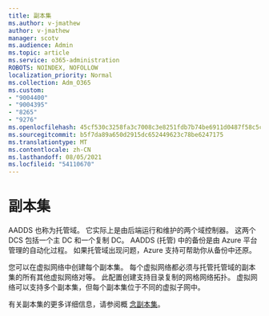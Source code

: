 ```yaml
---
title: 副本集
ms.author: v-jmathew
author: v-jmathew
manager: scotv
ms.audience: Admin
ms.topic: article
ms.service: o365-administration
ROBOTS: NOINDEX, NOFOLLOW
localization_priority: Normal
ms.collection: Adm_O365
ms.custom:
- "9004400"
- "9004395"
- "8265"
- "9276"
ms.openlocfilehash: 45cf530c3258fa3c7008c3e8251fdb7b74be6911d0487f58c5ce2530e25ca282
ms.sourcegitcommit: b5f7da89a650d2915dc652449623c78be6247175
ms.translationtype: MT
ms.contentlocale: zh-CN
ms.lasthandoff: 08/05/2021
ms.locfileid: "54110670"
---
```

# <a name="replica-set"></a>副本集

AADDS 也称为托管域。 它实际上是由后端运行和维护的两个域控制器。 这两个 DCS 包括一个主 DC 和一个复制 DC。 AADDS (托管) 中的备份是由 Azure 平台管理的自动化过程。 如果托管域出现问题，Azure 支持可帮助你从备份中还原。

您可以在虚拟网络中创建每个副本集。 每个虚拟网络都必须与托管托管域的副本集的所有其他虚拟网络对等。 此配置创建支持目录复制的网格网络拓扑。 虚拟网络可以支持多个副本集，但每个副本集位于不同的虚拟子网中。

有关副本集的更多详细信息，请参阅概 [念副本集](https://docs.microsoft.com/azure/active-directory-domain-services/concepts-replica-sets)。
